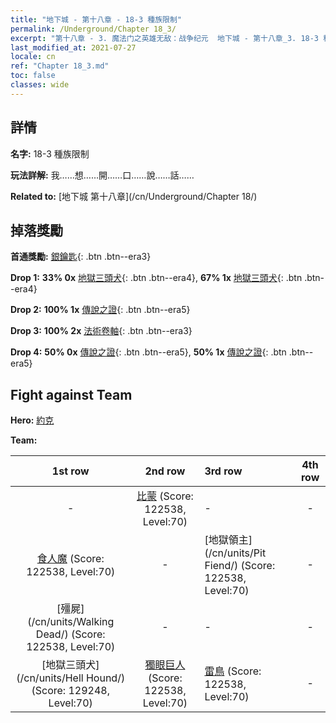 ```yaml
---
title: "地下城 - 第十八章 - 18-3 種族限制"
permalink: /Underground/Chapter 18_3/
excerpt: "第十八章 - 3. 魔法门之英雄无敌：战争纪元  地下城 - 第十八章_3. 18-3 種族限制"
last_modified_at: 2021-07-27
locale: cn
ref: "Chapter 18_3.md"
toc: false
classes: wide
---
```


## 詳情

 **名字:** 18-3 種族限制

 **玩法詳解:**       我……想……開……口……說……話……

 **Related to:** [地下城 第十八章](/cn/Underground/Chapter 18/)

## 掉落獎勵

 **首通獎勵:** [銀鑰匙](/cn/Items/con_693/){: .btn .btn--era3}

 **Drop 1:** **33% 0x** [地獄三頭犬](/cn/Items/unt_228/){: .btn .btn--era4}, **67% 1x** [地獄三頭犬](/cn/Items/unt_228/){: .btn .btn--era4}

 **Drop 2:** **100% 1x** [傳說之證](/cn/Items/mat_74/){: .btn .btn--era5}

 **Drop 3:** **100% 2x** [法術卷軸](/cn/Items/con_694/){: .btn .btn--era3}

 **Drop 4:** **50% 0x** [傳說之證](/cn/Items/mat_67/){: .btn .btn--era5}, **50% 1x** [傳說之證](/cn/Items/mat_67/){: .btn .btn--era5}


## Fight against Team
 **Hero:** [約克](/cn/heroes/Yog/)

 **Team:**


  | 1st row | 2nd row | 3rd row | 4th row |
  |:----:|:----:|:----|:----:|
  | - | [比蒙](/cn/units/Behemoth/) (Score: 122538, Level:70)  | - | - |
  | [食人魔](/cn/units/Ogre/) (Score: 122538, Level:70)  | - | [地獄領主](/cn/units/Pit Fiend/) (Score: 122538, Level:70)  | - |
  | [殭屍](/cn/units/Walking Dead/) (Score: 122538, Level:70)  | - | - | - |
  | [地獄三頭犬](/cn/units/Hell Hound/) (Score: 129248, Level:70)  | [獨眼巨人](/cn/units/Cyclops/) (Score: 122538, Level:70)  | [雷鳥](/cn/units/Roc/) (Score: 122538, Level:70)  | - |


